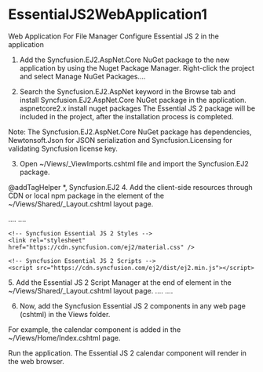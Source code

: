# EssentialJS2WebApplication1
Web Application For File Manager
Configure Essential JS 2 in the application
1. Add the Syncfusion.EJ2.AspNet.Core NuGet package to the new application by using the Nuget Package Manager. Right-click the project and select Manage NuGet Packages….

2. Search the Syncfusion.EJ2.AspNet keyword in the Browse tab and install Syncfusion.EJ2.AspNet.Core NuGet package in the application.
   aspnetcore2.x install nuget packages
   The Essential JS 2 package will be included in the project, after the installation process is completed.

Note: The Syncfusion.EJ2.AspNet.Core NuGet package has dependencies, Newtonsoft.Json for JSON serialization and Syncfusion.Licensing for validating Syncfusion license key.

3. Open ~/Views/_ViewImports.cshtml file and import the Syncfusion.EJ2 package.

@addTagHelper *, Syncfusion.EJ2
4. Add the client-side resources through CDN or local npm package in the <head> element of the ~/Views/Shared/_Layout.cshtml layout page.

<head>
    ....
    ....

    <!-- Syncfusion Essential JS 2 Styles -->
    <link rel="stylesheet" href="https://cdn.syncfusion.com/ej2/material.css" />

    <!-- Syncfusion Essential JS 2 Scripts -->
    <script src="https://cdn.syncfusion.com/ej2/dist/ej2.min.js"></script>
</head>
5. Add the Essential JS 2 Script Manager at the end of <body> element in the ~/Views/Shared/_Layout.cshtml layout page.

<body>
    ....
    ....
    <!-- Syncfusion Essential JS 2 ScriptManager -->
    <ejs-scripts></ejs-scripts>
</body>

6. Now, add the Syncfusion Essential JS 2 components in any web page (cshtml) in the Views folder.

For example, the calendar component is added in the ~/Views/Home/Index.cshtml page.

<div>
    <ejs-calendar id="calendar"></ejs-calendar>
</div>
Run the application. The Essential JS 2 calendar component will render in the web browser.
